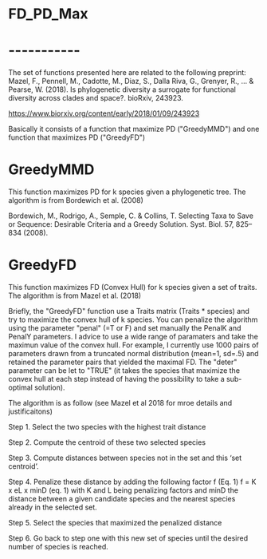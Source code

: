 # FD_PD_Max
# -----------

The set of functions presented here are related to the following preprint: 
Mazel, F., Pennell, M., Cadotte, M., Diaz, S., Dalla Riva, G., Grenyer, R., ... & Pearse, W. (2018). Is phylogenetic diversity a surrogate for functional diversity across clades and space?. bioRxiv, 243923.

https://www.biorxiv.org/content/early/2018/01/09/243923

Basically it consists of a function that maximize PD ("GreedyMMD") and one function that maximizes PD ("GreedyFD")

# GreedyMMD

This function maximizes PD for k species given a phylogenetic tree. 
The algorithm is from Bordewich et al. (2008)

Bordewich, M., Rodrigo, A., Semple, C. & Collins, T. Selecting Taxa to Save or Sequence: Desirable Criteria and a Greedy Solution. Syst. Biol. 57, 825–834 (2008).


# GreedyFD

This function maximizes FD (Convex Hull) for k species given a set of traits. 
The algorithm is from Mazel et al. (2018)

Briefly, the "GreedyFD" function use a Traits matrix (Traits * species) and try to maximize the convex hull of k species. You can penalize the algorithm using the parameter "penal" (=T or F) and set manually the PenalK and PenalY parameters. I advice to use a wide range of paramaters and take the maximun value of the convex hull. For example, I currently use 1000 pairs of parameters drawn from a truncated normal distribution (mean=1, sd=.5) and retained the parameter pairs that yielded the maximal FD.  The "deter" parameter can be let to "TRUE" (it takes the species that maximize the convex hull at each step instead of having the possibility to take a sub-optimal solution).

The algorithm is as follow (see Mazel et al 2018 for mroe details and justificaitons)

Step 1. Select the two species with the highest trait distance

Step 2. Compute the centroid of these two selected species

Step 3. Compute distances between species not in the set and this ‘set centroid’. 

Step 4. Penalize these distance by adding the following factor f (Eq. 1)
        f = K x eL x minD					  (eq. 1)
        with K and L being penalizing factors and minD the distance between a given candidate species and the nearest species             already in the selected set. 
        
Step 5. Select the species that maximized the penalized distance

Step 6. Go back to step one with this new set of species until the desired number of species is reached. 

